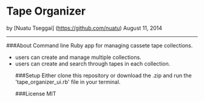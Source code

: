 Tape Organizer
==============

by [Nuatu Tseggai] (https://github.com/nuatu) August 11, 2014
_______________

###About
Command line Ruby app for managing cassete tape collections.
<ul>
<li>users can create and manage multiple collections.</li>

<li>users can create and search through tapes in each collection.</li>

###Setup
Either clone this repository or download the .zip and run the 'tape_organizer_ui.rb' file in your terminal.

###License
MIT
